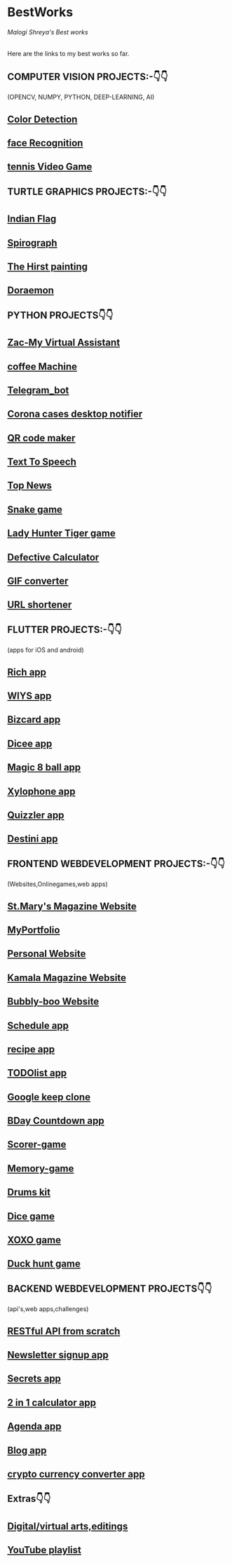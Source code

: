 # BestWorks
<h6>Malogi Shreya's Best works</h6>
Here are the links to my best works so far.

<h2>COMPUTER VISION PROJECTS:-👇👇</h2>
(OPENCV, NUMPY, PYTHON, DEEP-LEARNING, AI)

[Color Detection](https://github.com/5hre9a/computer-vision)
--
[face Recognition](https://github.com/5hre9a/face_recognition)
--
[tennis Video Game](https://github.com/5hre9a/Tennis_Video-Game)
--

<h2>TURTLE GRAPHICS PROJECTS:-👇👇</h2>

[Indian Flag](https://github.com/shreyamalogi/Indian_flag)
--
[Spirograph](https://github.com/shreyamalogi/spirograph)
--
[The Hirst painting](https://github.com/shreyamalogi/the_hirst_painting)
--
[Doraemon](https://github.com/shreyamalogi/doraemon)
--

<h2>PYTHON PROJECTS👇👇</h2>

[Zac-My Virtual Assistant](https://github.com/5hre9a/ZAC)
--
[coffee Machine](https://github.com/5hre9a/Coffee-Machine)
--
[Telegram_bot](https://github.com/5hre9a/zac-bot)
--
[Corona cases desktop notifier](https://github.com/5hre9a/corona-cases-notifyer)
--
[QR code maker](https://github.com/5hre9a/QRcode-maker)
--
[Text To Speech](https://github.com/5hre9a/corona-cases-notifyer)
--
[Top News](https://github.com/5hre9a/TopNews)
--
[Snake game](https://github.com/5hre9a/snake-game)
--
[Lady Hunter Tiger game](https://github.com/5hre9a/LHT-game)
--
[Defective Calculator](https://github.com/5hre9a/defective_calculator)
--
[GIF converter](https://github.com/shreyamalogi/mp4-to-gif)
--
[URL shortener](https://github.com/shreyamalogi/URL-shortener)
--

<h2>FLUTTER PROJECTS:-👇👇</h2>
(apps for iOS and android)

[Rich app](https://github.com/5hre9a/rich-app)
--
[WIYS app](https://github.com/5hre9a/WIYS-APP)
--
[Bizcard app](https://github.com/5hre9a/bizcard-app)
--
[Dicee app](https://github.com/5hre9a/dicee-app)
--
[Magic 8 ball app](https://github.com/5hre9a/magic-ball-app)
--
[Xylophone app](https://github.com/5hre9a/xylophone-app)
--
[Quizzler app](https://github.com/5hre9a/quizzler-app)
--
[Destini app](https://github.com/5hre9a/destini-app)
--

<h2>FRONTEND WEBDEVELOPMENT PROJECTS:-👇👇</h2>
(Websites,Onlinegames,web apps)

[St.Mary's Magazine Website](https://github.com/5hre9a/emagz-website)
--
[MyPortfolio](https://github.com/5hre9a/MyPortfolio)
--
[Personal Website](https://github.com/5hre9a/my-ezyro-webby)
--
[Kamala Magazine Website](https://github.com/5hre9a/kamala-magz)
--
[Bubbly-boo Website](https://github.com/5hre9a/bubbly-boo)
--
[Schedule app](https://github.com/5hre9a/schedule-schema)
--
[recipe app](https://github.com/5hre9a/recipe-app)
--
[TODOlist app](https://github.com/5hre9a/TODO-list-app)
--
[Google keep clone](https://github.com/5hre9a/keepbox-app)
--
[BDay Countdown app](https://github.com/5hre9a/Bday-countdown)
--
[Scorer-game](https://github.com/5hre9a/scorer-game)
--
[Memory-game](https://github.com/5hre9a/memory-game)
--
[Drums kit](https://github.com/5hre9a/drums-kit)
--
[Dice game](https://github.com/5hre9a/Dice-game)
--
[XOXO game](https://github.com/5hre9a/XOXO-game)
--
[Duck hunt game](https://github.com/5hre9a/duckhunt-game)
--

<h2>BACKEND WEBDEVELOPMENT PROJECTS👇👇</h2>
(api's,web apps,challenges)

[RESTful API from scratch](https://github.com/5hre9a/RestAPI)
--
[Newsletter signup app](https://github.com/5hre9a/Newsletter-app)
--
[Secrets app](https://github.com/5hre9a/secrets-app)
--
[2 in 1 calculator app](https://github.com/5hre9a/Calculator-app)
--
[Agenda app](https://github.com/5hre9a/agenda-app)
--
[Blog app](https://github.com/5hre9a/blog-app)
--
[crypto currency converter app](https://github.com/5hre9a/cryptocurrency_converter)
--


<h2>Extras👇👇</h2>

[Digital/virtual arts,editings](https://vsco.co/5hre9aaesthetics/gallery)
--
[YouTube playlist](https://www.youtube.com/channel/UCZQkssgRd4o2jcxT3c55bbg/playlists?view_as=subscriber)
--
